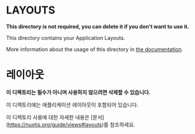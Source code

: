 # LAYOUTS

**This directory is not required, you can delete it if you don't want to use it.**

This directory contains your Application Layouts.

More information about the usage of this directory in [the documentation](https://nuxtjs.org/guide/views#layouts).
# 레이아웃

**이 디렉토리는 필수가 아니며 사용하지 않으려면 삭제할 수 있습니다.**

이 디렉토리에는 애플리케이션 레이아웃이 포함되어 있습니다.

이 디렉토리 사용에 대한 자세한 내용은 [문서] (https://nuxtjs.org/guide/views#layouts)를 참조하세요.
